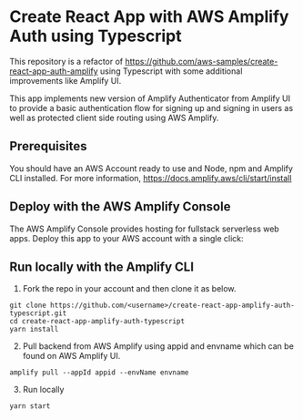 # Create React App with AWS Amplify Auth using Typescript

This repository is a refactor of https://github.com/aws-samples/create-react-app-auth-amplify using Typescript with some additional improvements like Amplify UI.

This app implements new version of Amplify Authenticator from Amplify UI to provide a basic authentication flow for signing up and signing in users as well as protected client side routing using AWS Amplify.

## Prerequisites

You should have an AWS Account ready to use and Node, npm and Amplify CLI installed. For more information, https://docs.amplify.aws/cli/start/install

## Deploy with the AWS Amplify Console

The AWS Amplify Console provides hosting for fullstack serverless web apps. Deploy this app to your AWS account with a single click:

## Run locally with the Amplify CLI

1. Fork the repo in your account and then clone it as below.

```
git clone https://github.com/<username>/create-react-app-amplify-auth-typescript.git
cd create-react-app-amplify-auth-typescript
yarn install
```

2. Pull backend from AWS Amplify using appid and envname which can be found on AWS Amplify UI.

```
amplify pull --appId appid --envName envname
```

3. Run locally

```
yarn start
```

